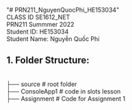 "# PRN211_NguyenQuocPhi_HE153034" 
<br/>
CLASS ID SE1612_NET
<br/>
PRN211 Summmer 2022
<br/>
Student ID: HE153034
<br/>
Student Name: Nguyễn Quốc Phi

<h2>1. Folder Structure:</h2><br/>
├── source                      # root folder <br/>
    ├── ConsoleApp1             # code in slots lesson <br/>
    ├── Assignment              # Code for Assignment 1 <br/>
    
 
